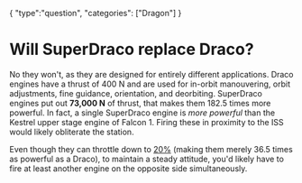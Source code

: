 {
    "type":"question",
    "categories": ["Dragon"]
}

# Will SuperDraco replace Draco?

No they won't, as they are designed for entirely different applications. Draco engines have a thrust of 400 N and are used for in-orbit manouvering, orbit adjustments, fine guidance, orientation, and deorbiting. SuperDraco engines put out **73,000 N** of thrust, that makes them 182.5 times more powerful. In fact, a single SuperDraco engine is *more powerful* than the Kestrel upper stage engine of Falcon 1. Firing these in proximity to the ISS would likely obliterate the station.

Even though they can throttle down to [20%](http://www.spacex.com/news/2014/07/31/spacex-launches-3d-printed-part-space-creates-printed-engine-chamber-crewed) (making them merely 36.5 times as powerful as a Draco), to maintain a steady attitude, you'd likely have to fire at least another engine on the opposite side simultaneously.
